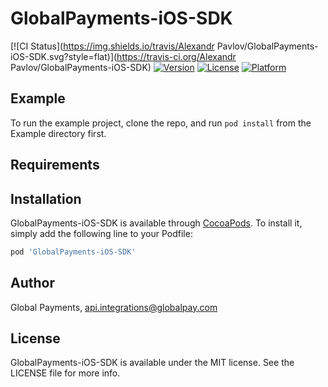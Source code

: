 # GlobalPayments-iOS-SDK

[![CI Status](https://img.shields.io/travis/Alexandr Pavlov/GlobalPayments-iOS-SDK.svg?style=flat)](https://travis-ci.org/Alexandr Pavlov/GlobalPayments-iOS-SDK)
[![Version](https://img.shields.io/cocoapods/v/GlobalPayments-iOS-SDK.svg?style=flat)](https://cocoapods.org/pods/GlobalPayments-iOS-SDK)
[![License](https://img.shields.io/cocoapods/l/GlobalPayments-iOS-SDK.svg?style=flat)](https://cocoapods.org/pods/GlobalPayments-iOS-SDK)
[![Platform](https://img.shields.io/cocoapods/p/GlobalPayments-iOS-SDK.svg?style=flat)](https://cocoapods.org/pods/GlobalPayments-iOS-SDK)

## Example

To run the example project, clone the repo, and run `pod install` from the Example directory first.

## Requirements

## Installation

GlobalPayments-iOS-SDK is available through [CocoaPods](https://cocoapods.org). To install
it, simply add the following line to your Podfile:

```ruby
pod 'GlobalPayments-iOS-SDK'
```

## Author

Global Payments, api.integrations@globalpay.com

## License

GlobalPayments-iOS-SDK is available under the MIT license. See the LICENSE file for more info.
